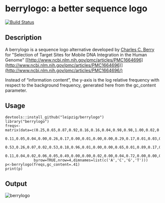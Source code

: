 # berrylogo: a better sequence logo

[![Build Status](https://travis-ci.org/leipzig/berrylogo.svg?branch=master)](https://travis-ci.org/leipzig/berrylogo)

## Description

A berrylogo is a sequence logo alternative developed by [Charles C.
Berry](http://profiles.ucsd.edu/charles.berry) for "Selection of
Target Sites for Mobile DNA Integration in the Human Genome"
[[http://www.ncbi.nlm.nih.gov/pmc/articles/PMC1664696](http://www.ncbi.nlm.nih.gov/pmc/articles/PMC1664696)](http://www.ncbi.nlm.nih.gov/pmc/articles/PMC1664696/)

Instead of “information content”, the y-axis is the log relative
frequency with respect to the background frequency, generated here from
the gc\_content parameter.

## Usage
    devtools::install_github("leipzig/berrylogo")
    library("berrylogo")
    freqs<-matrix(data=c(0.25,0.65,0.87,0.92,0.16,0.16,0.04,0.98,0.98,1.00,0.02,0.10,0.10,0.80,0.98,0.91,0.07,0.07,
                 0.11,0.05,0.04,0.00,0.26,0.17,0.00,0.01,0.00,0.00,0.29,0.17,0.01,0.03,0.00,0.00,0.32,0.32,
                 0.53,0.26,0.07,0.02,0.53,0.18,0.96,0.01,0.00,0.00,0.65,0.01,0.89,0.17,0.01,0.09,0.59,0.12,
                 0.11,0.04,0.02,0.06,0.05,0.49,0.00,0.00,0.02,0.00,0.04,0.72,0.00,0.00,0.01,0.00,0.02,0.49),
                 byrow=TRUE,nrow=4,dimnames=list(c('A','C','G','T')))
    p<-berrylogo(freqs,gc_content=.41)
    print(p)

## Output

![berrylogo](https://lh3.googleusercontent.com/V1olf3ftPS3kQhuMekofZofGP6TdnetAG9e-NfXusQtrjxe7ELd1wU63JBX748-5KXJegzFq8eSkd2-DtN87ysAN_Y3WafyE00UA4NAYrSB2cZBNB3LW_r3y-jWV1J9vzkNqh-hfHDlolawE2J1vAGRAj_zKIbDe4ViSOzzmtCuo9va44Jg8DwhglCVXlCaIUA9BS7-xp8XxrWwQ6HQeyyJoRJM46zKSeTbEeZNooOFxuYiVWOkdmyu8ZEiRK_ym1P5zTP0W3d-i7MInt6MZGQGurL7vTAJ1cTn1N-tHg3TCAngSfaCaAZoxPcVaiD-9uErYq6nyc4C_wxPbnEM6584qS-H6uFd6ZCXZD7v3GCyMeLpxBu3LkPPbjzkz2j9WwXPhvY5Vg85mVRG3FfF51v4GFltKKVmIMPeuzELhbpR18ORrm6GkNZVej9ClBc6Eou5wYYPCc6cx4Y5sLWRMz3m62em-QT2YdwCy_zwdmZIDwtd9a0oC7kaOPrp41YDVDD7eP8_rVO57kviYLiR5zFJ9suAYFeNYTRje7Ei2_5TlT7rbKcR92s0uGqUbZfQvfUh5iB5XxrW3zoRL8xMmV1x0B2zV-vwPRPITl4tsWvyihpjsK-8ZK4Yn1vnCFlFegoqua1fpJY9UJTe_KN_FfQkrP7jZJ3GO=w878-h699-no)
